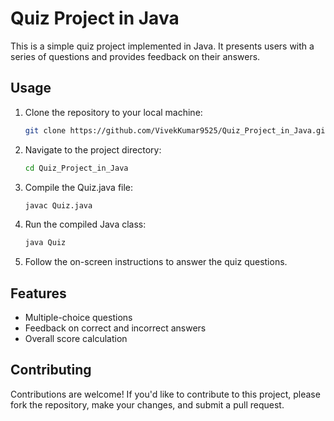 # Quiz Project in Java

This is a simple quiz project implemented in Java. It presents users with a series of questions and provides feedback on their answers.

## Usage

1. Clone the repository to your local machine:

    ```bash
    git clone https://github.com/VivekKumar9525/Quiz_Project_in_Java.git
    ```

2. Navigate to the project directory:

    ```bash
    cd Quiz_Project_in_Java
    ```

3. Compile the Quiz.java file:

    ```bash
    javac Quiz.java
    ```

4. Run the compiled Java class:

    ```bash
    java Quiz
    ```

5. Follow the on-screen instructions to answer the quiz questions.

## Features

- Multiple-choice questions
- Feedback on correct and incorrect answers
- Overall score calculation

## Contributing

Contributions are welcome! If you'd like to contribute to this project, please fork the repository, make your changes, and submit a pull request.
